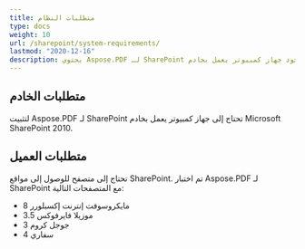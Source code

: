 ```yaml
---
title: متطلبات النظام
type: docs
weight: 10
url: /sharepoint/system-requirements/
lastmod: "2020-12-16"
description: يحتوي Aspose.PDF لـ SharePoint على متطلبات للخادم والعميل، بالإضافة إلى ضرورة وجود جهاز كمبيوتر يعمل بخادم Microsoft SharePoint.
---
```


## **متطلبات الخادم**

لتثبيت Aspose.PDF لـ SharePoint تحتاج إلى جهاز كمبيوتر يعمل بخادم Microsoft SharePoint 2010.

## **متطلبات العميل**

تحتاج إلى متصفح للوصول إلى مواقع SharePoint. تم اختبار Aspose.PDF لـ SharePoint مع المتصفحات التالية:

- مايكروسوفت إنترنت إكسبلورر 8
- موزيلا فايرفوكس 3.5
- جوجل كروم 3
- سفاري 4